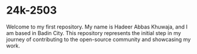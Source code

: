 # 24k-2503
Welcome to my first repository. My name is Hadeer Abbas Khuwaja, and I am based in Badin City. This repository represents the initial step in my journey of contributing to the open-source community and showcasing my work.
